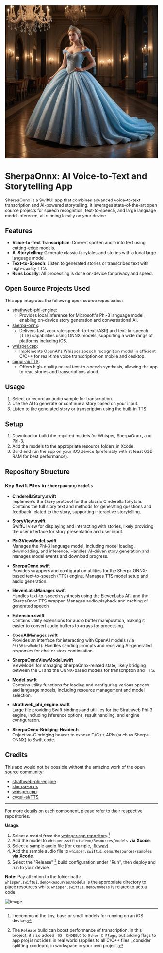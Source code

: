![App Icon](https://raw.githubusercontent.com/ivanmladek/CinderellaAI/main/Assets.xcassets/AppIcon.appiconset/8-cMUROwLTm8kBW4E.png)

# SherpaOnnx: AI Voice-to-Text and Storytelling App

SherpaOnnx is a SwiftUI app that combines advanced voice-to-text transcription and AI-powered storytelling. It leverages state-of-the-art open source projects for speech recognition, text-to-speech, and large language model inference, all running locally on your device.

## Features

- **Voice-to-Text Transcription**: Convert spoken audio into text using cutting-edge models.
- **AI Storytelling**: Generate classic fairytales and stories with a local large language model.
- **Text-to-Speech**: Listen to generated stories or transcribed text with high-quality TTS.
- **Runs Locally**: All processing is done on-device for privacy and speed.

## Open Source Projects Used

This app integrates the following open source repositories:

- [strathweb-phi-engine](https://github.com/filipw/strathweb-phi-engine):
  - Provides local inference for Microsoft's Phi-3 language model, enabling on-device story generation and conversational AI.
- [sherpa-onnx](https://github.com/k2-fsa/sherpa-onnx):
  - Delivers fast, accurate speech-to-text (ASR) and text-to-speech (TTS) capabilities using ONNX models, supporting a wide range of platforms including iOS.
- [whisper.cpp](https://github.com/ggml-org/whisper.cpp):
  - Implements OpenAI's Whisper speech recognition model in efficient C/C++ for real-time voice transcription on mobile and desktop.
- [coqui-ai/TTS](https://github.com/coqui-ai/TTS):
  - Offers high-quality neural text-to-speech synthesis, allowing the app to read stories and transcriptions aloud.

## Usage

1. Select or record an audio sample for transcription.
2. Use the AI to generate or continue a story based on your input.
3. Listen to the generated story or transcription using the built-in TTS.

## Setup

1. Download or build the required models for Whisper, SherpaOnnx, and Phi-3.
2. Add the models to the appropriate resource folders in Xcode.
3. Build and run the app on your iOS device (preferably with at least 6GB RAM for best performance).

## Repository Structure

### Key Swift Files in `SheerpaOnnx/Models`

- **CinderellaStory.swift**  
  Implements the `Story` protocol for the classic Cinderella fairytale. Contains the full story text and methods for generating questions and feedback related to the story, supporting interactive storytelling.

- **StoryView.swift**  
  SwiftUI view for displaying and interacting with stories, likely providing the user interface for story presentation and user input.

- **Phi3ViewModel.swift**  
  Manages the Phi-3 language model, including model loading, downloading, and inference. Handles AI-driven story generation and manages model events and download progress.

- **SherpaOnnx.swift**  
  Provides wrappers and configuration utilities for the Sherpa ONNX-based text-to-speech (TTS) engine. Manages TTS model setup and audio generation.

- **ElevenLabsManager.swift**  
  Handles text-to-speech synthesis using the ElevenLabs API and the SherpaOnnx TTS wrapper. Manages audio playback and caching of generated speech.

- **Extension.swift**  
  Contains utility extensions for audio buffer manipulation, making it easier to convert audio buffers to arrays for processing.

- **OpenAIManager.swift**  
  Provides an interface for interacting with OpenAI models (via `Phi3ViewModel`). Handles sending prompts and receiving AI-generated responses for chat or story continuation.

- **SherpaOnnxViewModel.swift**  
  ViewModel for managing SherpaOnnx-related state, likely bridging between the UI and the ONNX-based models for transcription and TTS.

- **Model.swift**  
  Contains utility functions for loading and configuring various speech and language models, including resource management and model selection.

- **strathweb_phi_engine.swift**  
  Large file providing Swift bindings and utilities for the Strathweb Phi-3 engine, including inference options, result handling, and engine configuration.

- **SherpaOnnx-Bridging-Header.h**  
  Objective-C bridging header to expose C/C++ APIs (such as Sherpa ONNX) to Swift code.

## Credits

This app would not be possible without the amazing work of the open source community:
- [strathweb-phi-engine](https://github.com/filipw/strathweb-phi-engine)
- [sherpa-onnx](https://github.com/k2-fsa/sherpa-onnx)
- [whisper.cpp](https://github.com/ggml-org/whisper.cpp)
- [coqui-ai/TTS](https://github.com/coqui-ai/TTS)

---

For more details on each component, please refer to their respective repositories.

**Usage**:

1. Select a model from the [whisper.cpp repository](https://github.com/ggerganov/whisper.cpp/tree/master/models).[^1]
2. Add the model to `whisper.swiftui.demo/Resources/models` **via Xcode**.
3. Select a sample audio file (for example, [jfk.wav](https://github.com/ggerganov/whisper.cpp/raw/master/samples/jfk.wav)).
4. Add the sample audio file to `whisper.swiftui.demo/Resources/samples` **via Xcode**.
5. Select the "Release" [^2] build configuration under "Run", then deploy and run to your device.

**Note:** Pay attention to the folder path: `whisper.swiftui.demo/Resources/models` is the appropriate directory to place resources whilst `whisper.swiftui.demo/Models` is related to actual code.

[^1]: I recommend the tiny, base or small models for running on an iOS device.

[^2]: The `Release` build can boost performance of transcription. In this project, it also added `-O3 -DNDEBUG` to `Other C Flags`, but adding flags to app proj is not ideal in real world (applies to all C/C++ files), consider splitting xcodeproj in workspace in your own project.

![image](https://user-images.githubusercontent.com/1991296/212539216-0aef65e4-f882-480a-8358-0f816838fd52.png)
